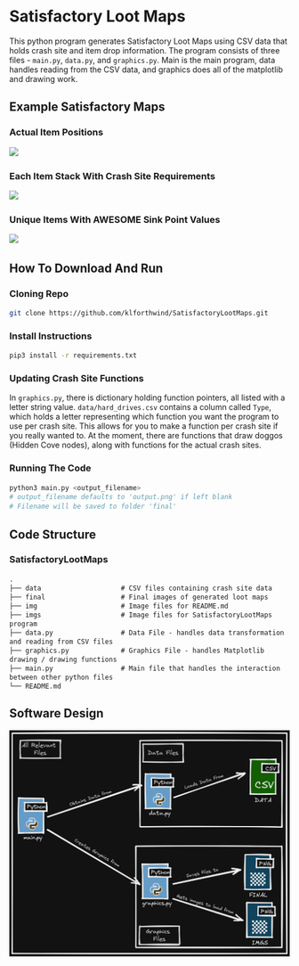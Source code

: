 # Satisfactory Loot Maps
This python program generates Satisfactory Loot Maps using CSV data that holds crash site and item drop information. The program consists of three files - `main.py`, `data.py`, and `graphics.py`. Main is the main program, data handles reading from the CSV data, and graphics does all of the matplotlib and drawing work.

## Example Satisfactory Maps

### Actual Item Positions
![](final/actual_item_pos_0_003_2800dpi.png)

### Each Item Stack With Crash Site Requirements
![](final/items_reqs_NB.png)

### Unique Items With AWESOME Sink Point Values
![](final/unique_points_KJ.png)


## How To Download And Run
### Cloning Repo
```sh
git clone https://github.com/klforthwind/SatisfactoryLootMaps.git
```

### Install Instructions
```sh
pip3 install -r requirements.txt
```

### Updating Crash Site Functions
In `graphics.py`, there is dictionary holding function pointers, all listed with a letter string value. `data/hard_drives.csv` contains a column called `Type`, which holds a letter representing which function you want the program to use per crash site. This allows for you to make a function per crash site if you really wanted to. At the moment, there are functions that draw doggos (Hidden Cove nodes), along with functions for the actual crash sites.

### Running The Code
```sh
python3 main.py <output_filename>
# output_filename defaults to 'output.png' if left blank
# Filename will be saved to folder 'final'
```

## Code Structure
### SatisfactoryLootMaps
```
.
├── data                    # CSV files containing crash site data
├── final                   # Final images of generated loot maps
├── img                     # Image files for README.md
├── imgs                    # Image files for SatisfactoryLootMaps program
├── data.py                 # Data File - handles data transformation and reading from CSV files
├── graphics.py             # Graphics File - handles Matplotlib drawing / drawing functions
├── main.py                 # Main file that handles the interaction between other python files
└── README.md
```

## Software Design
![](img/SatisfactoryLootMaps_FileStructure.png)
